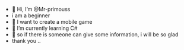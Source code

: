 - 👋 Hi, I’m @Mr-primouss
- i am a beginner
- 👀 I want to create a mobile game 
- 🌱 I’m currently learning C#
- 💞️ so if there is someone can give some information, i will be so glad
- thank you ..




